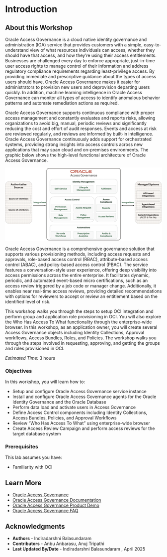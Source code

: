 # Introduction

## About this Workshop

Oracle Access Governance is a cloud native identity governance and administration (IGA) service that provides customers with a simple, easy-to-understand view of what resources individuals can access, whether they should have that access, and how they’re using their access entitlements. 
Businesses are challenged every day to enforce appropriate, just-in-time user access rights to manage control of their information and address regulatory compliance requirements regarding least-privilege access. By providing immediate and prescriptive guidance about the types of access users should have, Oracle Access Governance makes it easier for administrators to provision new users and deprovision departing users quickly. In addition, machine learning intelligence in Oracle Access Governance can monitor all types of access to identify anomalous behavior patterns and automate remediation actions as required. 

Oracle Access Governance supports continuous compliance with proper access management and constantly evaluates and reports risks, allowing organizations to avoid big, manual, periodic reviews and significantly reducing the cost and effort of audit responses. Events and access at risk are reviewed regularly, and reviews are informed by built-in intelligence. Oracle Access Governance continuously adds support for orchestrated systems, providing strong insights into access controls across new applications that may span cloud and on-premises environments.
The graphic below shows the high-level functional architecture of Oracle Access Governance.


  ![View List of Campaigns](images/oci-provisioning.png)

Oracle Access Governance is a comprehensive governance solution that supports various provisioning methods, including access requests and approvals, role-based access control (RBAC), attribute-based access control (ABAC), and policy-based access control (PBAC). The service features a conversation-style user experience, offering deep visibility into access permissions across the entire enterprise. It facilitates dynamic, periodic, and automated event-based micro certifications, such as an access review triggered by a job code or manager change. Additionally, it enables near real-time access reviews, providing detailed recommendations with options for reviewers to accept or review an entitlement based on the identified level of risk.

This workshop walks you through the steps to setup OCI integration and perform group and application role provisioning in OCI. You will also explore the Who Has Access To What functionality through the enterprise-wide browser. In this workshop, as an application owner, you will create several Access Governance objects including Identity Collections, Approval workflows, Access Bundles, Roles, and Policies. The workshop walks you through the steps involved in requesting, approving, and getting the groups and roles provisioned in OCI.


*Estimated Time:* 3 hours


### Objectives

In this workshop, you will learn how to:
- Setup and configure Oracle Access Governance service instance
- Install and configure Oracle Access Governance agents for the Oracle Identity Governance and the Oracle Database
- Perform data load and activate users in Access Governance
- Define Access Control components including Identity Collections, Access Bundles, Policies, and Approval Workflows
- Review “Who Has Access To What” using enterprise-wide browser
- Create Access Review Campaign and perform access reviews for the target database system


### Prerequisites

This lab assumes you have:
- Familiarity with OCI



## Learn More

* [Oracle Access Governance](https://www.oracle.com/security/cloud-security/access-governance/)
* [Oracle Access Governance Documentation](https://www.oracle.com/security/cloud-security/access-governance/#documentation)
* [Oracle Access Governance Product Demo](https://www.oracle.com/security/cloud-security/access-governance/?ytid=GJEPEJlQOmQ)
* [Oracle Access Governance FAQ](https://www.oracle.com/security/cloud-security/access-governance/faq/)

## Acknowledgments

* **Authors** - Indiradarshni Balasundaram
* **Contributors** - Anbu Anbarasu, Anuj Tripathi 
* **Last Updated By/Date** - Indiradarshni Balasundaram , April 2025
